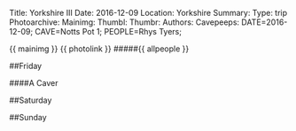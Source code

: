 Title: Yorkshire III
Date: 2016-12-09
Location: Yorkshire
Summary:
Type: trip
Photoarchive:
Mainimg: 
Thumbl:
Thumbr: 
Authors: 
Cavepeeps: DATE=2016-12-09; CAVE=Notts Pot 1; PEOPLE=Rhys Tyers;

{{ mainimg }}
{{ photolink }}
#####{{ allpeople }}

##Friday

####A Caver

##Saturday

##Sunday

